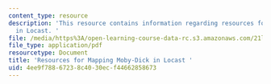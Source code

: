 ```yaml
---
content_type: resource
description: 'This resource contains information regarding resources for mapping Moby-Dick
  in Locast. '
file: /media/https%3A/open-learning-course-data-rc.s3.amazonaws.com/21l-501-the-american-novel-stranger-and-stranger-spring-2013/4ee9f78867238c4030ecf44662858673_MIT21L_501S13_essay1.pdf
file_type: application/pdf
resourcetype: Document
title: 'Resources for Mapping Moby-Dick in Locast '
uid: 4ee9f788-6723-8c40-30ec-f44662858673
---
```

